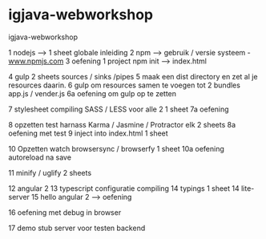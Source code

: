 # igjava-webworkshop

igjava-webworkshop

1 nodejs --> 1 sheet globale inleiding
2 npm --> gebruik / versie systeem - www.npmjs.com 
3 oefening 1 project npm init --> index.html

4 gulp 2 sheets sources / sinks /pipes
5 maak een dist directory en zet al je resources daarin.
6 gulp om resources samen te voegen tot 2 bundles app.js / vender.js
6a oefening om gulp op te zetten

7 stylesheet compiling SASS / LESS voor alle 2 1 sheet
7a oefening

8 opzetten test harnass Karma / Jasmine / Protractor elk 2 sheets
8a oefening met test
9 inject into index.html 1 sheet

10 Opzetten watch browsersync / browserfy 1 sheet
10a oefening autoreload na save

11 minify / uglify 2 sheets

12 angular 2
13 typescript configuratie compiling
14 typings 1 sheet
14 lite-server
15 hello angular 2 --> oefening

16 oefening met debug in browser

17 demo stub server voor testen backend 







